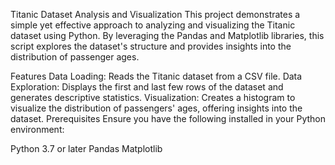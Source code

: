 Titanic Dataset Analysis and Visualization
This project demonstrates a simple yet effective approach to analyzing and visualizing the Titanic dataset using Python. By leveraging the Pandas and Matplotlib libraries, this script explores the dataset's structure and provides insights into the distribution of passenger ages.

Features
Data Loading: Reads the Titanic dataset from a CSV file.
Data Exploration: Displays the first and last few rows of the dataset and generates descriptive statistics.
Visualization: Creates a histogram to visualize the distribution of passengers' ages, offering insights into the dataset.
Prerequisites
Ensure you have the following installed in your Python environment:

Python 3.7 or later
Pandas
Matplotlib
